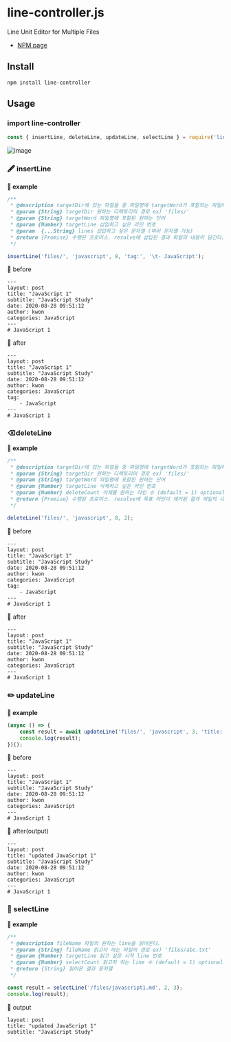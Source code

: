 # line-controller.js
Line Unit Editor for Multiple Files
- [NPM page](https://www.npmjs.com/package/line-controller)

## Install

```
npm install line-controller
```

## **Usage**

### import line-controller

```jsx
const { insertLine, deleteLine, updateLine, selectLine } = require('line-controller');
```

![image](https://user-images.githubusercontent.com/49153756/91595653-dc660700-e99e-11ea-92c5-19e2a5a37a3b.png)
### 🖋 insertLine

**📎 example**

```jsx
/**
 * @description targetDir에 있는 파일들 중 파일명에 targetWord가 포함되는 파일에 원하는 line들을 삽입한다.
 * @param {String} targetDir 원하는 디렉토리의 경로 ex) 'files/'
 * @param {String} targetWord 파일명에 포함된 원하는 단어
 * @param {Number} targetLine 삽입하고 싶은 라인 번호
 * @param  {...String} lines 삽입하고 싶은 문자열 (여러 문자열 가능)
 * @return {Promise} 수행된 프로미스. resolve에 삽입된 결과 파일의 내용이 담긴다.
 */

insertLine('files/', 'javascript', 8, 'tag:', '\t- JavaScript');
```

🔎  before

```
---
layout: post
title: "JavaScript 1"
subtitle: "JavaScript Study"
date: 2020-08-28 09:51:12
author: kwon
categories: JavaScript
---
# JavaScript 1
```

🔎  after

```
---
layout: post
title: "JavaScript 1"
subtitle: "JavaScript Study"
date: 2020-08-28 09:51:12
author: kwon
categories: JavaScript
tag:
	- JavaScript
---
# JavaScript 1
```

### ⌫deleteLine

**📎 example**

```jsx
/**
 * @description targetDir에 있는 파일들 중 파일명에 targetWord가 포함되는 파일에 원하는 line을 지운다.
 * @param {String} targetDir 원하는 디렉토리의 경로 ex) 'files/'
 * @param {String} targetWord 파일명에 포함된 원하는 단어
 * @param {Number} targetLine 삭제하고 싶은 라인 번호
 * @param {Number} deleteCount 삭제를 원하는 라인 수 (default = 1) optional
 * @return {Promise} 수행된 프로미스. resolve에 목표 라인이 제거된 결과 파일의 내용이 담긴다.
 */

deleteLine('files/', 'javascript', 8, 2);
```

🔎  before

```
---
layout: post
title: "JavaScript 1"
subtitle: "JavaScript Study"
date: 2020-08-28 09:51:12
author: kwon
categories: JavaScript
tag:
	- JavaScript
---
# JavaScript 1
```

🔎  after

```
---
layout: post
title: "JavaScript 1"
subtitle: "JavaScript Study"
date: 2020-08-28 09:51:12
author: kwon
categories: JavaScript
---
# JavaScript 1
```

### ✏️ updateLine

**📎 example**

```jsx
(async () => {
    const result = await updateLine('files/', 'javascript', 3, 'title: "updated JavaScript 1"');
    console.log(result);
})();
```

🔎  before

```
---
layout: post
title: "JavaScript 1"
subtitle: "JavaScript Study"
date: 2020-08-28 09:51:12
author: kwon
categories: JavaScript
---
# JavaScript 1
```

🔎  after(output)

```
---
layout: post
title: "updated JavaScript 1"
subtitle: "JavaScript Study"
date: 2020-08-28 09:51:12
author: kwon
categories: JavaScript
---
# JavaScript 1
```

### 📌 selectLine
**📎 example**

```jsx
/**
 * @description fileName 파일의 원하는 line을 읽어온다.
 * @param {String} fileName 읽고자 하는 파일의 경로 ex) 'files/abc.txt'
 * @param {Number} targetLine 읽고 싶은 시작 line 번호
 * @param {Number} selectCount 읽고자 하는 line 수 (default = 1) optional
 * @return {String} 읽어온 결과 문자열
 */

const result = selectLine('/files/javascript1.md', 2, 3);
console.log(result);
```

🔎  output

```
layout: post
title: "updated JavaScript 1"
subtitle: "JavaScript Study"
```
